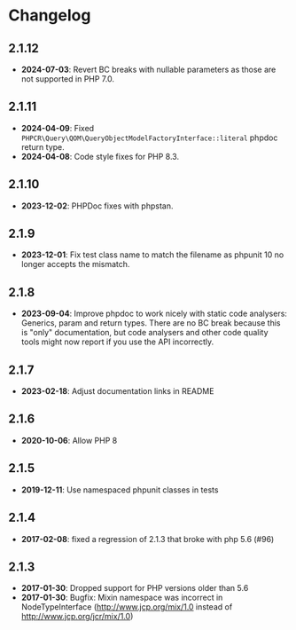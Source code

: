 Changelog
=========

2.1.12
------

* **2024-07-03**: Revert BC breaks with nullable parameters as those are not supported in PHP 7.0.

2.1.11
------

* **2024-04-09**: Fixed `PHPCR\Query\QOM\QueryObjectModelFactoryInterface::literal` phpdoc return type.
* **2024-04-08**: Code style fixes for PHP 8.3.

2.1.10
------

* **2023-12-02**: PHPDoc fixes with phpstan.

2.1.9
-----

* **2023-12-01**: Fix test class name to match the filename as phpunit 10 no longer accepts the mismatch.

2.1.8
-----

* **2023-09-04**: Improve phpdoc to work nicely with static code analysers: Generics, param and return types.
  There are no BC break because this is "only" documentation, but code analysers and other code quality tools might now report if you use the API incorrectly. 

2.1.7
-----

* **2023-02-18**: Adjust documentation links in README

2.1.6
-----

* **2020-10-06**: Allow PHP 8

2.1.5
-----

* **2019-12-11**: Use namespaced phpunit classes in tests

2.1.4
-----

* **2017-02-08**: fixed a regression of 2.1.3 that broke with php 5.6 (#96)

2.1.3
-----

* **2017-01-30**: Dropped support for PHP versions older than 5.6
* **2017-01-30**: Bugfix: Mixin namespace was incorrect in NodeTypeInterface (http://www.jcp.org/mix/1.0 instead of http://www.jcp.org/jcr/mix/1.0)
